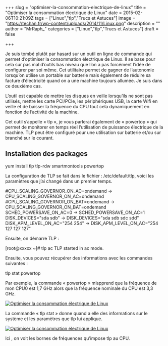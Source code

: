 +++
slug = "optimiser-la-consommation-electrique-de-linux"
title = "Optimiser la consommation électrique de Linux"
date = 2015-02-06T10:21:09Z
tags = ["Linux","tlp","Trucs et Astuces"]
image = "https://techan.fr/wp-content/uploads/2014/11/Linux.png"
description = ""
author = "MrRaph_"
categories = ["Linux","tlp","Trucs et Astuces"]
draft = false

+++


Je suis tombé plutôt par hasard sur un outil en ligne de commande qui permet d’optimiser la consommation électrique de Linux. Il se base pour cela sur pas mal d’outils bas niveau que l’on a pas forcément l’idée de configurer par soi même. Cet utilitaire permet de gagner de l’autonomie lorsqu’on utilise un portable sur batterie mais également de réduire sa facture d’électricité quand on a une machine toujours allumée. Je suis dans ce deuxième cas.

L’outil est capable de mettre les disques en veille lorsqu’ils ne sont pas utilisés, mettre les carte PCI/PCIe, les périphériques USB, la carte Wifi en veille et de baisser la fréquence du CPU tout cela dynamiquement en fonction de l’activité de la machine.

Cet outil s’appelle « tlp », je vous parlerai également de « powertop » qui permet de monitorer en temps réel l’utilisation de puissance électrique de la machine. TLP peut être configuré pour une utilisation sur batterie et/ou sur branché sur le courant.


## Installation des packages

yum install tlp tlp-rdw smartmontools powertop

La configuration de TLP se fait dans le fichier : /etc/default/tlp, voici les paramètres que j’ai changé dans un premier temps.

#CPU_SCALING_GOVERNOR_ON_AC=ondemand -> CPU_SCALING_GOVERNOR_ON_AC=ondemand #CPU_SCALING_GOVERNOR_ON_BAT=ondemand -> CPU_SCALING_GOVERNOR_ON_BAT=ondemand SCHED_POWERSAVE_ON_AC=0 -> SCHED_POWERSAVE_ON_AC=1 DISK_DEVICES="sda sdb" -> DISK_DEVICES="sda sdb sdc sdd" DISK_APM_LEVEL_ON_AC="254 254" -> DISK_APM_LEVEL_ON_AC="254 127 127 127"

Ensuite, on démarre TLP :

[root@xxxxx ~]# tlp ac TLP started in ac mode.

Ensuite, vous pouvez récupérer des informations avec les commandes suivantes :

tlp stat powertop

Par exemple, la commande « powertop » m’apprend que la fréquence de mon CPU0 est 1,7 GHz alors que la fréquence nominale du CPU est 3,3 GHz.

[![Optimiser la consommation électrique de Linux](https://techan.fr/wp-content/uploads/2015/02/screenshot.1423041272.png)](https://techan.fr/wp-content/uploads/2015/02/screenshot.1423041272.png)

La commande « tlp stat » donne quand a elle des informations sur le système et les paramètres que tlp lui applique.

[![Optimiser la consommation électrique de Linux](https://techan.fr/wp-content/uploads/2015/02/screenshot.1423041485.png)](https://techan.fr/wp-content/uploads/2015/02/screenshot.1423041485.png)

Ici , on voit les bornes de fréquences qu’impose tlp au CPU.


